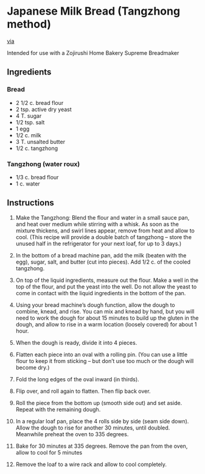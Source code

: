 # Japanese Milk Bread (Tangzhong method)

[via](http://www.the350degreeoven.com/2011/09/japanese-hawaiian/japanese-milk-bread-tangzhong-or-water-roux-method/)

Intended for use with a Zojirushi Home Bakery Supreme Breadmaker

## Ingredients

### Bread

- 2 1/2 c. bread flour
- 2 tsp. active dry yeast
- 4 T. sugar
- 1/2 tsp. salt
- 1 egg
- 1/2 c. milk
- 3 T. unsalted butter
- 1/2 c. tangzhong

### Tangzhong (water roux)

- 1/3 c. bread flour
- 1 c. water

## Instructions

1.  Make the Tangzhong:  Blend the flour and water in a small sauce pan, and heat over medium while stirring with a whisk.  As soon as the mixture thickens, and swirl lines appear, remove from heat and allow to cool.  (This recipe will provide a double batch of tangzhong – store the unused half in the refrigerator for your next loaf, for up to 3 days.)

2.  In the bottom of a bread machine pan, add the milk (beaten with the egg), sugar, salt, and butter (cut into pieces).  Add 1/2 c. of the cooled tangzhong.

3.  On top of the liquid ingredients, measure out the flour.  Make a well in the top of the flour, and put the yeast into the well.  Do not allow the yeast to come in contact with the liquid ingredients in the bottom of the pan.

4.  Using your bread machine’s dough function, allow the dough to combine, knead, and rise.  You can mix and knead by hand, but you will need to work the dough for about 15 minutes to build up the gluten in the dough, and allow to rise in a warm location (loosely covered) for about 1 hour.

5.  When the dough is ready, divide it into 4 pieces.

6.  Flatten each piece into an oval with a rolling pin.  (You can use a little flour to keep it from sticking – but don’t use too much or the dough will become dry.)

7.  Fold the long edges of the oval inward (in thirds).

8.  Flip over, and roll again to flatten.  Then flip back over.

9.  Roll the piece from the bottom up (smooth side out) and set aside.  Repeat with the remaining dough.

10.  In a regular loaf pan, place the 4 rolls side by side (seam side down).  Allow the dough to rise for another 30 minutes, until doubled.  Meanwhile preheat the oven to 335 degrees.

11.  Bake for 30 minutes at 335 degrees.  Remove the pan from the oven, allow to cool for 5 minutes

12.  Remove the loaf to a wire rack and allow to cool completely.

